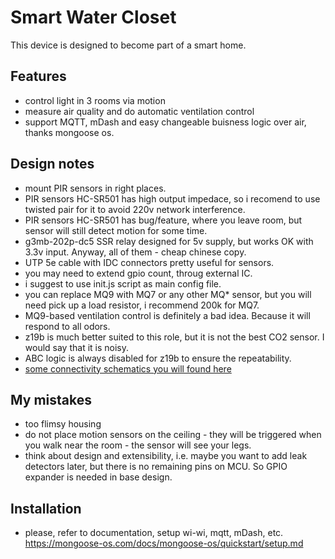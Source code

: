 # Smart Water Closet
This device is designed to become part of a smart home.

## Features
- control light in 3 rooms via motion
- measure air quality and do automatic ventilation control
- support MQTT, mDash and easy changeable buisness logic over air, thanks mongoose os.

## Design notes
- mount PIR sensors in right places.
- PIR sensors HC-SR501 has high output impedace, so i recomend to use twisted pair for it to avoid 220v network interference.
- PIR sensors HC-SR501 has bug/feature, where you leave room, but sensor will still detect motion for some time.
- g3mb-202p-dc5 SSR relay designed for 5v supply, but works OK with 3.3v input. Anyway, all of them - cheap chinese copy.
- UTP 5e cable with IDC connectors pretty useful for sensors.
- you may need to extend gpio count, throug external IC.
- i suggest to use init.js script as main config file.
- you can replace MQ9 with MQ7 or any other MQ* sensor, but you will need pick up a load resistor, i recommend 200k for MQ7.
- MQ9-based ventilation control is definitely a bad idea. Because it will respond to all odors.
- z19b is much better suited to this role, but it is not the best CO2 sensor. I would say that it is noisy.
- ABC logic is always disabled for z19b to ensure the repeatability.
- [some connectivity schematics you will found here](docs)

## My mistakes
- too flimsy housing
- do not place motion sensors on the ceiling - they will be triggered when you walk near the room - the sensor will see your legs.
- think about design and extensibility, i.e. maybe you want to add leak detectors later, but there is no remaining pins on MCU. So GPIO expander is needed in base design.

## Installation
- please, refer to documentation, setup wi-wi, mqtt, mDash, etc. https://mongoose-os.com/docs/mongoose-os/quickstart/setup.md
